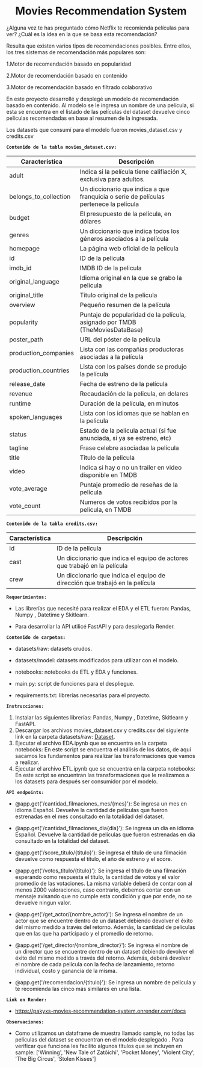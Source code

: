 # <h1 align=center> **Movies Recommendation System** </h1>


¿Alguna vez te has preguntado cómo Netflix te recomienda películas para ver? ¿Cuál es la idea en la que se basa esta recomendación?

Resulta que existen varios tipos de recomendaciones posibles. Entre ellos, los tres  sistemas de recomendación más populares son:

  1.Motor de recomendación basado en popularidad
  
  2.Motor de recomendación basado en contenido
  
  3.Motor de recomendación basado en filtrado colaborativo

En este proyecto desarrollé y desplegé un modelo de recomendación basado en contenido. Al modelo se le ingresa un nombre de una película, si esta se encuentra en el listado de las películas del dataset devuelve cinco películas recomendadas en base al resumen de la ingresada.

Los datasets que consumí para el modelo fueron movies_dataset.csv y credits.csv  

**`Contenido de la tabla movies_dataset.csv:`**

| Característica         | Descripción                                                                           |
| ---------------------- | ------------------------------------------------------------------------------------- |
| adult                  | Indica si la película tiene califiación X, exclusiva para adultos.                    |
| belongs_to_collection  | Un diccionario que indica a que franquicia o serie de películas pertenece la película |
| budget                 | El presupuesto de la película, en dólares                                             |
| genres                 | Un diccionario que indica todos los géneros asociados a la película                   |
| homepage               | La página web oficial de la película                                                  |
| id                     | ID de la pelicula                                                                     |
| imdb_id                | IMDB ID de la pelicula                                                                |
| original_language      | Idioma original en la que se grabo la pelicula                                        |
| original_title         | Titulo original de la pelicula                                                        |
| overview               | Pequeño resumen de la película                                                        |
| popularity             | Puntaje de popularidad de la película, asignado por TMDB (TheMoviesDataBase)          |
| poster_path            | URL del póster de la película                                                         |
| production_companies   | Lista con las compañias productoras asociadas a la película                           |
| production_countries   | Lista con los países donde se produjo la película                                     |
| release_date           | Fecha de estreno de la película                                                       |
| revenue                | Recaudación de la pelicula, en dolares                                                |
| runtime                | Duración de la película, en minutos                                                   |
| spoken_languages       | Lista con los idiomas que se hablan en la pelicula                                    |
| status                 | Estado de la pelicula actual (si fue anunciada, si ya se estreno, etc)                |
| tagline                | Frase celebre asociadaa la pelicula                                                   |
| title                  | Titulo de la pelicula                                                                 |
| video                  | Indica si hay o no un trailer en video disponible en TMDB                             |
| vote_average           | Puntaje promedio de reseñas de la pelicula                                            |
| vote_count             | Numeros de votos recibidos por la pelicula, en TMDB                                   |



**`Contenido de la tabla credits.csv:`**

| Característica         | Descripción                                                                           |
| ---------------------- | ------------------------------------------------------------------------------------- |
| id                     | ID de la pelicula                                                                     |
| cast                   | Un diccionario que indica el equipo de actores que trabajó en la película             |
| crew                   | Un diccionario que indica el equipo de dirección que trabajó en la película           |

**`Requerimientos:`**

+  Las librerías que necesité para realizar el EDA y el ETL fueron: Pandas, Numpy , Datetime y Skitlearn.

+  Para desarrollar la API utilicé FastAPI y para desplegarla Render.


**`Contenido de carpetas:`**

+  datasets/raw: datasets crudos.

+  datasets/model: datasets modificados para utilizar con el modelo.

+  notebooks: notebooks de ETL y EDA y funciones.

+  main.py: script de funciones para el despliegue.

+  requirements.txt: librerías necesarias para el proyecto.


**`Instrucciones:`**
1) Instalar las siguientes librerías: Pandas, Numpy , Datetime, Skitlearn y FastAPI.
2) Descargar los archivos movies_dataset.csv y credits.csv del siguiente link en la carpeta datasets/raw:
   [Dataset](https://drive.google.com/drive/folders/1nvSjC2JWUH48o3pb8xlKofi8SNHuNWeu).
3) Ejecutar el archivo EDA.ipynb que se encuentra en la carpeta notebooks:
   En este script se encuentra el análisis de los datos, de aquí sacamos los fundamentos para realizar las transformaciones que vamos a realizar.
4) Ejecutar el archivo ETL.ipynb que se encuentra en la carpeta notebooks:
   En este script se encuentran las transformaciones que le realizamos a los datasets para después ser consumidor por el modelo.


**`API endpoints:`**

+ @app.get('/cantidad_filmaciones_mes/{mes}'): Se ingresa un mes en idioma Español. Devuelve la cantidad de películas que fueron estrenadas en el mes consultado en la totalidad del dataset.
  
+ @app.get('/cantidad_filmaciones_dia{dia}'): Se ingresa un día en idioma Español. Devuelve la cantidad de películas que fueron estrenadas en día consultado en la totalidad del dataset.
 
+ @app.get('/score_titulo/{titulo}'): Se ingresa el título de una filmación devuelve como respuesta el título, el año de estreno y el score.
 
+ @app.get('/votos_titulo/{titulo}'): Se ingresa el título de una filmación esperando como respuesta el título, la cantidad de votos y el valor promedio de las votaciones.
    La misma variable deberá de contar con al menos 2000 valoraciones, caso contrario, debemos contar con un mensaje avisando que no cumple esta condición y que por ende,
    no se devuelve ningun valor.

+ @app.get('/get_actor/{nombre_actor}'): Se ingresa el nombre de un actor que se encuentre dentro de un dataset debiendo devolver el éxito del mismo medido a través del retorno.
    Además, la cantidad de películas que en las que ha participado y el promedio de retorno.
  
+ @app.get('/get_director/{nombre_director}'): Se ingresa el nombre de un director que se encuentre dentro de un dataset debiendo devolver el éxito del mismo medido a través del retorno. 
    Además, deberá devolver el nombre de cada película con la fecha de lanzamiento, retorno individual, costo y ganancia de la misma.
  
+ @app.get('/recomendacion/{titulo}'): Se ingresa un nombre de pelicula y te recomienda las cinco más similares en una lista.


**`Link en Render:`**
+ https://pakyxs-movies-recommendation-system.onrender.com/docs

**`Observaciones:`**
+  Como utilizamos un dataframe de muestra llamado sample, no todas las películas del dataset se encuentran en el modelo desplegado . Para verificar que funciona les facilito algunos títulos que se incluyen en sample:
['Winning',
 'New Tale of Zatôichi',
 'Pocket Money',
 'Violent City',
 'The Big Circus',
 'Stolen Kisses']

